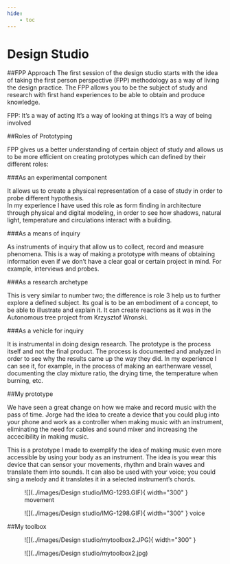 ```yaml
---
hide:
    - toc
---
```


# Design Studio

##FPP Approach
The first session of the design studio starts with the idea of taking the first person perspective (FPP) methodology as a way of living the design practice. The FPP allows you to be the subject of study and research with first hand experiences to be able to obtain and produce knowledge.

FPP:
It’s a way of acting 
It’s a way of looking at things
It’s a way of being involved

##Roles of Prototyping

FPP gives us a better understanding of certain object of study and allows us to be more efficient on creating prototypes which can defined by their different roles:

###As an experimental component

It allows us to create a physical representation of a case of study in order to probe different hypothesis.  
In my experience I have used this role as form finding in architecture through physical and digital modeling, in order to see how shadows, natural light, temperature and circulations interact with a building.

###As a means of inquiry

As instruments of inquiry that allow us to collect, record and measure phenomena.
This is a way of making a prototype with means of obtaining information even if we don’t have a clear goal or certain project in mind. For example, interviews and probes.

###As a research archetype

This is very similar to number two; the difference is role 3 help us to further explore a defined subject. Its goal is to be an embodiment of a concept, to be able to illustrate and explain it. It can create reactions as it was in the Autonomous tree project from Krzysztof Wronski.

###As a vehicle for inquiry

It is instrumental in doing design research. The prototype is the process itself and not the final product. The process is documented and analyzed in order to see why the results came up the way they did.
In my experience I can see it, for example, in the process of making an earthenware vessel, documenting the clay mixture ratio, the drying time, the temperature when burning, etc.

##My prototype

We have seen a great change on how we make and record music with the pass of time. Jorge had the idea to create a device that you could plug into your phone and work as a controller when making music with an instrument, eliminating the need for cables and sound mixer and increasing the accecibility in making music. 

This is a prototype I made to exemplify the idea of making music even more accessible by using your body as an instrument. The idea is you wear this device that can sensor your movements, rhythm and brain waves and translate them into sounds. It can also be used with your voice; you could sing a melody and it translates it in a selected instrument’s chords. 

<figure markdown>
  ![](../images/Design studio/IMG-1293.GIF){ width="300" } movement
</figure>

<figure markdown>
  ![](../images/Design studio/IMG-1298.GIF){ width="300" } voice
</figure>

##My toolbox
<figure markdown>
  ![](../images/Design studio/mytoolbox2.JPG){ width="300" }
</figure>

<figure markdown>
  ![](../images/Design studio/mytoolbox2.jpg) 
</figure>